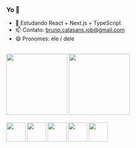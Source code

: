### Yo 👋

- 🌱 Estudando React + Next.js + TypeScript
- 📫 Contato: bruno.calasans.job@gmail.com
- 😄 Pronomes: ele / dele

 <br>
 
<div>
  
  <img height='160' src='https://github-readme-stats.vercel.app/api?username=bruno-calasans&show_icons=true&theme=radical'/>
  <img height='160' src='https://github-readme-stats.vercel.app/api/top-langs/?username=bruno-calasans&layout=compact&theme=cobalt&hide=rich%20text%20format'/>
  
<div/>
  
 <br>
  
<div> 
  
  <img height='50' src="https://cdn.jsdelivr.net/gh/devicons/devicon/icons/html5/html5-original.svg" />     
  <img height='50' src="https://cdn.jsdelivr.net/gh/devicons/devicon/icons/css3/css3-original.svg" />       
  <img height='50' src="https://cdn.jsdelivr.net/gh/devicons/devicon/icons/javascript/javascript-original.svg" />
  <img height='50' src="https://cdn.jsdelivr.net/gh/devicons/devicon/icons/typescript/typescript-original.svg" />
  <img height='50' src="https://cdn.jsdelivr.net/gh/devicons/devicon/icons/react/react-original.svg" />
              
<div/>
 
<br>
 <!--
 <div>
   <a href='#'><img src='https://img.shields.io/badge/Discord-7289DA?style=for-the-badge&logo=discord&logoColor=white'/><a/>
 <div/>
-->

